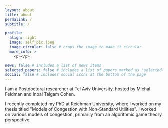 ```yaml
---
layout: about
title: about
permalink: /
subtitle: /

profile:
  align: right
  image: self_pic.jpeg
  image_circular: false # crops the image to make it circular
  more_info: >
    <p></p>

news: false # includes a list of news items
selected_papers: false # includes a list of papers marked as "selected={true}"
social: false # includes social icons at the bottom of the page
---
```


I am a Postdoctoral researcher at Tel Aviv University, hosted by Michal Feldman and Inbal Talgam Cohen.

I recently completed my PhD at Reichman University, where I worked on my thesis titled "Models of Congestion with Non-Standard Utilities". I worked on various models of congestion, primarily from an algorithmic game theory perspective.
